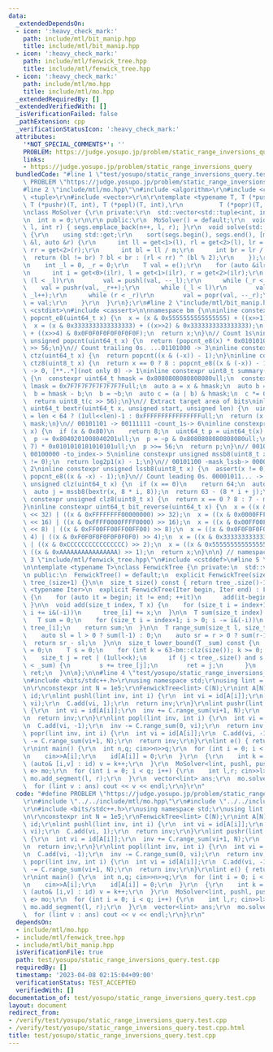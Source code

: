 ```yaml
---
data:
  _extendedDependsOn:
  - icon: ':heavy_check_mark:'
    path: include/mtl/bit_manip.hpp
    title: include/mtl/bit_manip.hpp
  - icon: ':heavy_check_mark:'
    path: include/mtl/fenwick_tree.hpp
    title: include/mtl/fenwick_tree.hpp
  - icon: ':heavy_check_mark:'
    path: include/mtl/mo.hpp
    title: include/mtl/mo.hpp
  _extendedRequiredBy: []
  _extendedVerifiedWith: []
  _isVerificationFailed: false
  _pathExtension: cpp
  _verificationStatusIcon: ':heavy_check_mark:'
  attributes:
    '*NOT_SPECIAL_COMMENTS*': ''
    PROBLEM: https://judge.yosupo.jp/problem/static_range_inversions_query
    links:
    - https://judge.yosupo.jp/problem/static_range_inversions_query
  bundledCode: "#line 1 \"test/yosupo/static_range_inversions_query.test.cpp\"\n#define\
    \ PROBLEM \"https://judge.yosupo.jp/problem/static_range_inversions_query\"\r\n\
    #line 2 \"include/mtl/mo.hpp\"\n#include <algorithm>\r\n#include <cmath>\r\n#include\
    \ <tuple>\r\n#include <vector>\r\n\r\ntemplate <typename T, T (*pushl)(T, int),\
    \ T (*pushr)(T, int), T (*popl)(T, int),\r\n          T (*popr)(T, int), T (*e)()>\r\
    \nclass MoSolver {\r\n private:\r\n  std::vector<std::tuple<int, int, int>> segs;\r\
    \n  int n = 0;\r\n\r\n public:\r\n  MoSolver() = default;\r\n  void add_segment(int\
    \ l, int r) { segs.emplace_back(n++, l, r); }\r\n  void solve(std::vector<T> &dst)\
    \ {\r\n    using std::get;\r\n    sort(segs.begin(), segs.end(), [m = (int)std::sqrt(n)](auto\
    \ &l, auto &r) {\r\n      int ll = get<1>(l), rl = get<2>(l), lr = get<1>(r),\
    \ rr = get<2>(r);\r\n      int bl = ll / m;\r\n      int br = lr / m;\r\n    \
    \  return (bl != br) ? bl < br : (rl < rr) ^ (bl % 2);\r\n    });\r\n    dst.resize(n);\r\
    \n    int _l = 0, _r = 0;\r\n    T val = e();\r\n    for (auto &ilr : segs) {\r\
    \n      int i = get<0>(ilr), l = get<1>(ilr), r = get<2>(ilr);\r\n      while\
    \ (l < _l)\r\n        val = pushl(val, --_l);\r\n      while (_r < r)\r\n    \
    \    val = pushr(val, _r++);\r\n      while (_l < l)\r\n        val = popl(val,\
    \ _l++);\r\n      while (r < _r)\r\n        val = popr(val, --_r);\r\n      dst[i]\
    \ = val;\r\n    }\r\n  }\r\n};\r\n#line 2 \"include/mtl/bit_manip.hpp\"\n#include\
    \ <cstdint>\n#include <cassert>\n\nnamespace bm {\n\ninline constexpr uint64_t\
    \ popcnt_e8(uint64_t x) {\n  x = (x & 0x5555555555555555) + ((x>>1) & 0x5555555555555555);\n\
    \  x = (x & 0x3333333333333333) + ((x>>2) & 0x3333333333333333);\n  x = (x & 0x0F0F0F0F0F0F0F0F)\
    \ + ((x>>4) & 0x0F0F0F0F0F0F0F0F);\n  return x;\n}\n// Count 1s\ninline constexpr\
    \ unsigned popcnt(uint64_t x) {\n  return (popcnt_e8(x) * 0x0101010101010101)\
    \ >> 56;\n}\n// Count trailing 0s. ...01101000 -> 3\ninline constexpr unsigned\
    \ ctz(uint64_t x) {\n  return popcnt((x & (-x)) - 1);\n}\ninline constexpr unsigned\
    \ ctz8(uint8_t x) {\n  return x == 0 ? 8 : popcnt_e8((x & (-x)) - 1);\n}\n// [00..0](8bit)\
    \ -> 0, [**..*](not only 0) -> 1\ninline constexpr uint8_t summary(uint64_t x)\
    \ {\n  constexpr uint64_t hmask = 0x8080808080808080ull;\n  constexpr uint64_t\
    \ lmask = 0x7F7F7F7F7F7F7F7Full;\n  auto a = x & hmask;\n  auto b = x & lmask;\n\
    \  b = hmask - b;\n  b = ~b;\n  auto c = (a | b) & hmask;\n  c *= 0x0002040810204081ull;\n\
    \  return uint8_t(c >> 56);\n}\n// Extract target area of bits\ninline constexpr\
    \ uint64_t bextr(uint64_t x, unsigned start, unsigned len) {\n  uint64_t mask\
    \ = len < 64 ? (1ull<<len)-1 : 0xFFFFFFFFFFFFFFFFull;\n  return (x >> start) &\
    \ mask;\n}\n// 00101101 -> 00111111 -count_1s-> 6\ninline constexpr unsigned log2p1(uint8_t\
    \ x) {\n  if (x & 0x80)\n    return 8;\n  uint64_t p = uint64_t(x) * 0x0101010101010101ull;\n\
    \  p -= 0x8040201008040201ull;\n  p = ~p & 0x8080808080808080ull;\n  p = (p >>\
    \ 7) * 0x0101010101010101ull;\n  p >>= 56;\n  return p;\n}\n// 00101100 -mask_mssb->\
    \ 00100000 -to_index-> 5\ninline constexpr unsigned mssb8(uint8_t x) {\n  assert(x\
    \ != 0);\n  return log2p1(x) - 1;\n}\n// 00101100 -mask_lssb-> 00000100 -to_index->\
    \ 2\ninline constexpr unsigned lssb8(uint8_t x) {\n  assert(x != 0);\n  return\
    \ popcnt_e8((x & -x) - 1);\n}\n// Count leading 0s. 00001011... -> 4\ninline constexpr\
    \ unsigned clz(uint64_t x) {\n  if (x == 0)\n    return 64;\n  auto i = mssb8(summary(x));\n\
    \  auto j = mssb8(bextr(x, 8 * i, 8));\n  return 63 - (8 * i + j);\n}\ninline\
    \ constexpr unsigned clz8(uint8_t x) {\n  return x == 0 ? 8 : 7 - mssb8(x);\n\
    }\ninline constexpr uint64_t bit_reverse(uint64_t x) {\n  x = ((x & 0x00000000FFFFFFFF)\
    \ << 32) | ((x & 0xFFFFFFFF00000000) >> 32);\n  x = ((x & 0x0000FFFF0000FFFF)\
    \ << 16) | ((x & 0xFFFF0000FFFF0000) >> 16);\n  x = ((x & 0x00FF00FF00FF00FF)\
    \ << 8) | ((x & 0xFF00FF00FF00FF00) >> 8);\n  x = ((x & 0x0F0F0F0F0F0F0F0F) <<\
    \ 4) | ((x & 0xF0F0F0F0F0F0F0F0) >> 4);\n  x = ((x & 0x3333333333333333) << 2)\
    \ | ((x & 0xCCCCCCCCCCCCCCCC) >> 2);\n  x = ((x & 0x5555555555555555) << 1) |\
    \ ((x & 0xAAAAAAAAAAAAAAAA) >> 1);\n  return x;\n}\n\n} // namespace bm\n#line\
    \ 3 \"include/mtl/fenwick_tree.hpp\"\n#include <cstddef>\n#line 5 \"include/mtl/fenwick_tree.hpp\"\
    \n\ntemplate <typename T>\nclass FenwickTree {\n private:\n  std::vector<T> tree_;\n\
    \n public:\n  FenwickTree() = default;\n  explicit FenwickTree(size_t size) :\
    \ tree_(size+1) {}\n\n  size_t size() const { return tree_.size()-1; }\n\n  template\
    \ <typename Iter>\n  explicit FenwickTree(Iter begin, Iter end) : FenwickTree(end-begin)\
    \ {\n    for (auto it = begin; it != end; ++it)\n      add(it-begin, *it);\n \
    \ }\n\n  void add(size_t index, T x) {\n    for (size_t i = index+1; i < tree_.size();\
    \ i += i&(-i))\n      tree_[i] += x;\n  }\n\n  T sum(size_t index) const {\n \
    \   T sum = 0;\n    for (size_t i = index+1; i > 0; i -= i&(-i))\n      sum +=\
    \ tree_[i];\n    return sum;\n  }\n\n  T range_sum(size_t l, size_t r) const {\n\
    \    auto sl = l > 0 ? sum(l-1) : 0;\n    auto sr = r > 0 ? sum(r-1) : 0;\n  \
    \  return sr - sl;\n  }\n\n  size_t lower_bound(T _sum) const {\n    size_t ret\
    \ = 0;\n    T s = 0;\n    for (int k = 63-bm::clz(size()); k >= 0; k--) {\n  \
    \    size_t j = ret | (1ull<<k);\n      if (j < tree_.size() and s + tree_[j]\
    \ < _sum) {\n        s += tree_[j];\n        ret = j;\n      }\n    }\n    return\
    \ ret;\n  }\n\n};\n\n#line 4 \"test/yosupo/static_range_inversions_query.test.cpp\"\
    \n#include <bits/stdc++.h>\r\nusing namespace std;\r\nusing lint = long long;\r\
    \n\r\nconstexpr int N = 1e5;\r\nFenwickTree<lint> C(N);\r\nint A[N];\r\nmap<int,int>\
    \ id;\r\nlint pushl(lint inv, int i) {\r\n  int vi = id[A[i]];\r\n  inv += C.range_sum(0,\
    \ vi);\r\n  C.add(vi, 1);\r\n  return inv;\r\n}\r\nlint pushr(lint inv, int i)\
    \ {\r\n  int vi = id[A[i]];\r\n  inv += C.range_sum(vi+1, N);\r\n  C.add(vi, 1);\r\
    \n  return inv;\r\n}\r\nlint popl(lint inv, int i) {\r\n  int vi = id[A[i]];\r\
    \n  C.add(vi, -1);\r\n  inv -= C.range_sum(0, vi);\r\n  return inv;\r\n}\r\nlint\
    \ popr(lint inv, int i) {\r\n  int vi = id[A[i]];\r\n  C.add(vi, -1);\r\n  inv\
    \ -= C.range_sum(vi+1, N);\r\n  return inv;\r\n}\r\nlint e() { return 0; }\r\n\
    \r\nint main() {\r\n  int n,q; cin>>n>>q;\r\n  for (int i = 0; i < n; i++) {\r\
    \n    cin>>A[i];\r\n    id[A[i]] = 0;\r\n  }\r\n  {\r\n    int k = 0;\r\n    for\
    \ (auto& [i,v] : id) v = k++;\r\n  }\r\n  MoSolver<lint, pushl, pushr, popl, popr,\
    \ e> mo;\r\n  for (int i = 0; i < q; i++) {\r\n    int l,r; cin>>l>>r;\r\n   \
    \ mo.add_segment(l, r);\r\n  }\r\n  vector<lint> ans;\r\n  mo.solve(ans);\r\n\
    \  for (lint v : ans) cout << v << endl;\r\n}\r\n"
  code: "#define PROBLEM \"https://judge.yosupo.jp/problem/static_range_inversions_query\"\
    \r\n#include \"../../include/mtl/mo.hpp\"\r\n#include \"../../include/mtl/fenwick_tree.hpp\"\
    \r\n#include <bits/stdc++.h>\r\nusing namespace std;\r\nusing lint = long long;\r\
    \n\r\nconstexpr int N = 1e5;\r\nFenwickTree<lint> C(N);\r\nint A[N];\r\nmap<int,int>\
    \ id;\r\nlint pushl(lint inv, int i) {\r\n  int vi = id[A[i]];\r\n  inv += C.range_sum(0,\
    \ vi);\r\n  C.add(vi, 1);\r\n  return inv;\r\n}\r\nlint pushr(lint inv, int i)\
    \ {\r\n  int vi = id[A[i]];\r\n  inv += C.range_sum(vi+1, N);\r\n  C.add(vi, 1);\r\
    \n  return inv;\r\n}\r\nlint popl(lint inv, int i) {\r\n  int vi = id[A[i]];\r\
    \n  C.add(vi, -1);\r\n  inv -= C.range_sum(0, vi);\r\n  return inv;\r\n}\r\nlint\
    \ popr(lint inv, int i) {\r\n  int vi = id[A[i]];\r\n  C.add(vi, -1);\r\n  inv\
    \ -= C.range_sum(vi+1, N);\r\n  return inv;\r\n}\r\nlint e() { return 0; }\r\n\
    \r\nint main() {\r\n  int n,q; cin>>n>>q;\r\n  for (int i = 0; i < n; i++) {\r\
    \n    cin>>A[i];\r\n    id[A[i]] = 0;\r\n  }\r\n  {\r\n    int k = 0;\r\n    for\
    \ (auto& [i,v] : id) v = k++;\r\n  }\r\n  MoSolver<lint, pushl, pushr, popl, popr,\
    \ e> mo;\r\n  for (int i = 0; i < q; i++) {\r\n    int l,r; cin>>l>>r;\r\n   \
    \ mo.add_segment(l, r);\r\n  }\r\n  vector<lint> ans;\r\n  mo.solve(ans);\r\n\
    \  for (lint v : ans) cout << v << endl;\r\n}\r\n"
  dependsOn:
  - include/mtl/mo.hpp
  - include/mtl/fenwick_tree.hpp
  - include/mtl/bit_manip.hpp
  isVerificationFile: true
  path: test/yosupo/static_range_inversions_query.test.cpp
  requiredBy: []
  timestamp: '2023-04-08 02:15:04+09:00'
  verificationStatus: TEST_ACCEPTED
  verifiedWith: []
documentation_of: test/yosupo/static_range_inversions_query.test.cpp
layout: document
redirect_from:
- /verify/test/yosupo/static_range_inversions_query.test.cpp
- /verify/test/yosupo/static_range_inversions_query.test.cpp.html
title: test/yosupo/static_range_inversions_query.test.cpp
---
```

